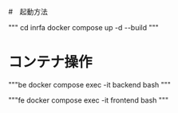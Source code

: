 #　起動方法

"""
cd inrfa
docker compose up -d --build
"""

# コンテナ操作

"""be
docker compose exec -it backend bash
"""

"""fe
docker compose exec -it frontend bash
"""
